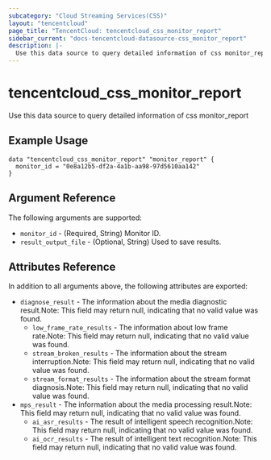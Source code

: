 ```yaml
---
subcategory: "Cloud Streaming Services(CSS)"
layout: "tencentcloud"
page_title: "TencentCloud: tencentcloud_css_monitor_report"
sidebar_current: "docs-tencentcloud-datasource-css_monitor_report"
description: |-
  Use this data source to query detailed information of css monitor_report
---
```


# tencentcloud_css_monitor_report

Use this data source to query detailed information of css monitor_report

## Example Usage

```hcl
data "tencentcloud_css_monitor_report" "monitor_report" {
  monitor_id = "0e8a12b5-df2a-4a1b-aa98-97d5610aa142"
}
```

## Argument Reference

The following arguments are supported:

* `monitor_id` - (Required, String) Monitor ID.
* `result_output_file` - (Optional, String) Used to save results.

## Attributes Reference

In addition to all arguments above, the following attributes are exported:

* `diagnose_result` - The information about the media diagnostic result.Note: This field may return null, indicating that no valid value was found.
  * `low_frame_rate_results` - The information about low frame rate.Note: This field may return null, indicating that no valid value was found.
  * `stream_broken_results` - The information about the stream interruption.Note: This field may return null, indicating that no valid value was found.
  * `stream_format_results` - The information about the stream format diagnosis.Note: This field may return null, indicating that no valid value was found.
* `mps_result` - The information about the media processing result.Note: This field may return null, indicating that no valid value was found.
  * `ai_asr_results` - The result of intelligent speech recognition.Note: This field may return null, indicating that no valid value was found.
  * `ai_ocr_results` - The result of intelligent text recognition.Note: This field may return null, indicating that no valid value was found.


